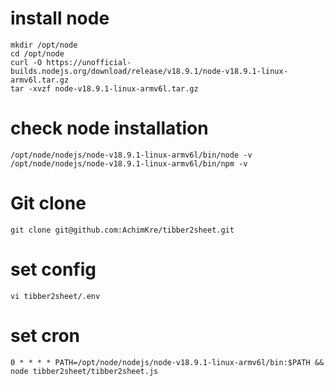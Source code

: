 # install node 
```
mkdir /opt/node
cd /opt/node
curl -O https://unofficial-builds.nodejs.org/download/release/v18.9.1/node-v18.9.1-linux-armv6l.tar.gz
tar -xvzf node-v18.9.1-linux-armv6l.tar.gz 
```
# check node installation
```
/opt/node/nodejs/node-v18.9.1-linux-armv6l/bin/node -v
/opt/node/nodejs/node-v18.9.1-linux-armv6l/bin/npm -v
```
# Git clone 
```
git clone git@github.com:AchimKre/tibber2sheet.git
```
# set config
```
vi tibber2sheet/.env
```

# set cron
```
0 * * * * PATH=/opt/node/nodejs/node-v18.9.1-linux-armv6l/bin:$PATH && node tibber2sheet/tibber2sheet.js
```